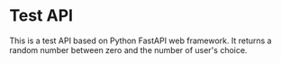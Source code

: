 # Test API

This is a test API based on Python FastAPI web framework. It returns a random number between zero and the number of user's choice. 
